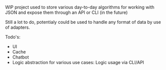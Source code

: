 WIP project used to store various day-to-day algorithms for working with JSON and expose them through an API or CLI (in the future)


Still a lot to do, potentialy could be used to handle any format of data by use of adapters.

Todo's:
* UI
* Cache
* Chatbot
* Logic abstraction for various use cases: Logic usage via CLI/API
